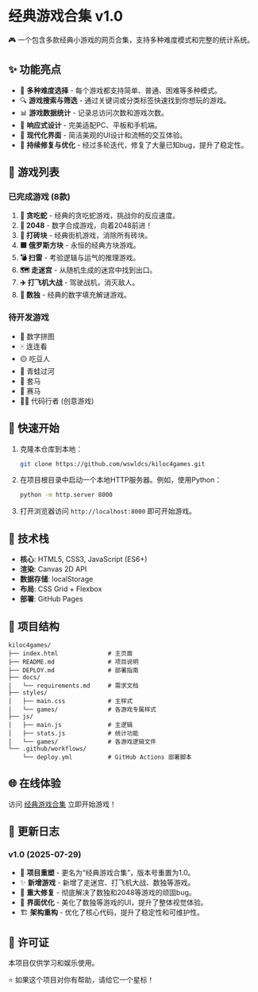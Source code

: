 # 经典游戏合集 v1.0

🎮 一个包含多款经典小游戏的网页合集，支持多种难度模式和完整的统计系统。

## ✨ 功能亮点

- 🎯 **多种难度选择** - 每个游戏都支持简单、普通、困难等多种模式。
- 🔍 **游戏搜索与筛选** - 通过关键词或分类标签快速找到你想玩的游戏。
- 📊 **游戏数据统计** - 记录总访问次数和游戏次数。
- 📱 **响应式设计** - 完美适配PC、平板和手机端。
- 🎨 **现代化界面** - 简洁美观的UI设计和流畅的交互体验。
- 🐛 **持续修复与优化** - 经过多轮迭代，修复了大量已知bug，提升了稳定性。

## 🎲 游戏列表

### 已完成游戏 (8款)
1. **🐍 贪吃蛇** - 经典的贪吃蛇游戏，挑战你的反应速度。
2. **🔢 2048** - 数字合成游戏，向着2048前进！
3. **🧱 打砖块** - 经典街机游戏，消除所有砖块。
4. **🟦 俄罗斯方块** - 永恒的经典方块游戏。
5. **💣 扫雷** - 考验逻辑与运气的推理游戏。
6. **🗺️ 走迷宫** - 从随机生成的迷宫中找到出口。
7. **✈️ 打飞机大战** - 驾驶战机，消灭敌人。
8. **🔢 数独** - 经典的数字填充解谜游戏。

### 待开发游戏
- 🧩 数字拼图
- 🀄 连连看
- 🟡 吃豆人
- 🐸 青蛙过河
- 🤠 套马
- 🏇 赛马
- 👨‍💻 代码行者 (创意游戏)

## 🚀 快速开始

1. 克隆本仓库到本地：
   ```bash
   git clone https://github.com/wswldcs/kiloc4games.git
   ```
2. 在项目根目录中启动一个本地HTTP服务器。例如，使用Python：
   ```bash
   python -m http.server 8000
   ```
3. 打开浏览器访问 `http://localhost:8000` 即可开始游戏。

## 🔧 技术栈

- **核心**: HTML5, CSS3, JavaScript (ES6+)
- **渲染**: Canvas 2D API
- **数据存储**: localStorage
- **布局**: CSS Grid + Flexbox
- **部署**: GitHub Pages

## 📁 项目结构

```
kiloc4games/
├── index.html              # 主页面
├── README.md               # 项目说明
├── DEPLOY.md               # 部署指南
├── docs/
│   └── requirements.md     # 需求文档
├── styles/
│   ├── main.css            # 主样式
│   └── games/              # 各游戏专属样式
├── js/
│   ├── main.js             # 主逻辑
│   ├── stats.js            # 统计功能
│   └── games/              # 各游戏逻辑文件
└── .github/workflows/
    └── deploy.yml          # GitHub Actions 部署脚本
```

## 🌐 在线体验

访问 [经典游戏合集](https://wswldcs.github.io/kiloc4games/) 立即开始游戏！

## 📝 更新日志

### v1.0 (2025-07-29)
- 🎉 **项目重塑** - 更名为“经典游戏合集”，版本号重置为1.0。
- ✨ **新增游戏** - 新增了走迷宫、打飞机大战、数独等游戏。
- 🐛 **重大修复** - 彻底解决了数独和2048等游戏的顽固bug。
- 🎨 **界面优化** - 美化了数独等游戏的UI，提升了整体视觉体验。
- 🏗️ **架构重构** - 优化了核心代码，提升了稳定性和可维护性。

## 📄 许可证

本项目仅供学习和娱乐使用。

⭐ 如果这个项目对你有帮助，请给它一个星标！